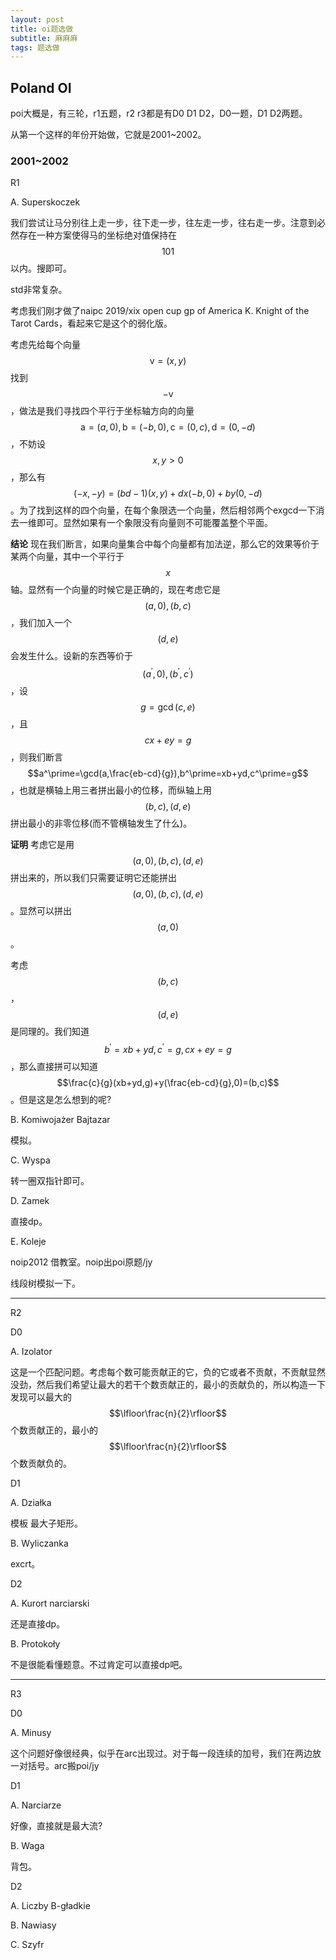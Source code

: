 ```yaml
---
layout: post
title: oi题选做
subtitle: 麻麻麻
tags: 题选做
---
```


## Poland OI

poi大概是，有三轮，r1五题，r2 r3都是有D0 D1 D2，D0一题，D1 D2两题。

从第一个这样的年份开始做，它就是2001~2002。

### 2001~2002

R1

A. Superskoczek

我们尝试让马分别往上走一步，往下走一步，往左走一步，往右走一步。注意到必然存在一种方案使得马的坐标绝对值保持在$$101$$以内。搜即可。

std非常复杂。

考虑我们刚才做了naipc 2019/xix open cup gp of America K. Knight of the Tarot Cards，看起来它是这个的弱化版。

考虑先给每个向量$$\mathrm{v}=(x,y)$$找到$$-\mathrm{v}$$，做法是我们寻找四个平行于坐标轴方向的向量$$\mathrm{a}=(a,0),\mathrm{b}=(-b,0),\mathrm{c}=(0,c),\mathrm{d}=(0,-d)$$，不妨设$$x,y>0$$，那么有$$(-x,-y)=(bd-1)(x,y)+dx(-b,0)+by(0,-d)$$。为了找到这样的四个向量，在每个象限选一个向量，然后相邻两个exgcd一下消去一维即可。显然如果有一个象限没有向量则不可能覆盖整个平面。

**结论** 现在我们断言，如果向量集合中每个向量都有加法逆，那么它的效果等价于某两个向量，其中一个平行于$$x$$轴。显然有一个向量的时候它是正确的，现在考虑它是$$(a,0),(b,c)$$，我们加入一个$$(d,e)$$会发生什么。设新的东西等价于$$(a^\prime,0),(b^\prime,c^\prime)$$，设$$g=\gcd(c,e)$$，且$$cx+ey=g$$，则我们断言$$a^\prime=\gcd(a,\frac{eb-cd}{g}),b^\prime=xb+yd,c^\prime=g$$，也就是横轴上用三者拼出最小的位移，而纵轴上用$$(b,c),(d,e)$$拼出最小的非零位移(而不管横轴发生了什么)。

**证明** 考虑它是用$$(a,0),(b,c),(d,e)$$拼出来的，所以我们只需要证明它还能拼出$$(a,0),(b,c),(d,e)$$。显然可以拼出$$(a,0)$$。

考虑$$(b,c)$$，$$(d,e)$$是同理的。我们知道$$b^\prime=xb+yd,c^\prime=g,cx+ey=g$$，那么直接拼可以知道$$\frac{c}{g}(xb+yd,g)+y(\frac{eb-cd}{g},0)=(b,c)$$。但是这是怎么想到的呢?

B. Komiwojażer Bajtazar

模拟。

C. Wyspa

转一圈双指针即可。

D. Zamek

直接dp。

E. Koleje

noip2012 借教室。noip出poi原题/jy

线段树模拟一下。

-----

R2

D0

A. Izolator

这是一个匹配问题。考虑每个数可能贡献正的它，负的它或者不贡献，不贡献显然没劲，然后我们希望让最大的若干个数贡献正的，最小的贡献负的，所以构造一下发现可以最大的$$\lfloor\frac{n}{2}\rfloor$$个数贡献正的，最小的$$\lfloor\frac{n}{2}\rfloor$$个数贡献负的。

D1

A. Działka

模板 最大子矩形。

B. Wyliczanka

excrt。

D2

A. Kurort narciarski

还是直接dp。

B. Protokoły

不是很能看懂题意。不过肯定可以直接dp吧。

-----

R3

D0

A. Minusy

这个问题好像很经典，似乎在arc出现过。对于每一段连续的加号，我们在两边放一对括号。arc搬poi/jy

D1

A. Narciarze

好像，直接就是最大流?

B. Waga

背包。

D2

A. Liczby B-gładkie



B. Nawiasy



C. Szyfr


